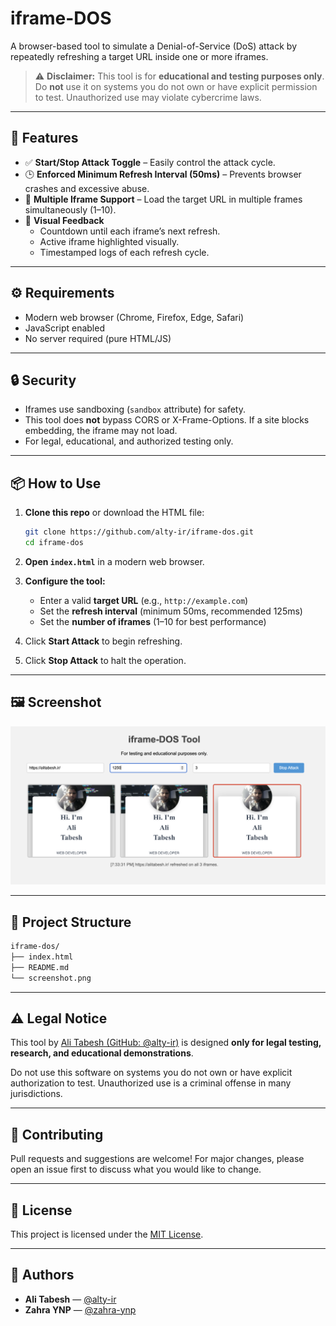 # iframe-DOS

A browser-based tool to simulate a Denial-of-Service (DoS) attack by repeatedly refreshing a target URL inside one or more iframes.

> ⚠️ **Disclaimer:** This tool is for **educational and testing purposes only**. Do **not** use it on systems you do not own or have explicit permission to test. Unauthorized use may violate cybercrime laws.

---

## 🧠 Features

- ✅ **Start/Stop Attack Toggle** – Easily control the attack cycle.
- 🕒 **Enforced Minimum Refresh Interval (50ms)** – Prevents browser crashes and excessive abuse.
- 🧩 **Multiple Iframe Support** – Load the target URL in multiple frames simultaneously (1–10).
- 🔁 **Visual Feedback**
  - Countdown until each iframe’s next refresh.
  - Active iframe highlighted visually.
  - Timestamped logs of each refresh cycle.

---

## ⚙️ Requirements

- Modern web browser (Chrome, Firefox, Edge, Safari)
- JavaScript enabled
- No server required (pure HTML/JS)

---

## 🔒 Security

- Iframes use sandboxing (`sandbox` attribute) for safety.
- This tool does **not** bypass CORS or X-Frame-Options. If a site blocks embedding, the iframe may not load.
- For legal, educational, and authorized testing only.

---

## 📦 How to Use

1. **Clone this repo** or download the HTML file:

   ```bash
   git clone https://github.com/alty-ir/iframe-dos.git
   cd iframe-dos
   ```

2. **Open `index.html`** in a modern web browser.

3. **Configure the tool:**
   - Enter a valid **target URL** (e.g., `http://example.com`)
   - Set the **refresh interval** (minimum 50ms, recommended 125ms)
   - Set the **number of iframes** (1–10 for best performance)

4. Click **Start Attack** to begin refreshing.

5. Click **Stop Attack** to halt the operation.

---

## 🖼️ Screenshot

![Screenshot of iframe-DOS tool](screenshot.png)

---

## 📁 Project Structure

```bash
iframe-dos/
├── index.html
├── README.md
└── screenshot.png
```

---

## ⚠️ Legal Notice

This tool by [Ali Tabesh (GitHub: @alty-ir)](https://github.com/alty-ir) is designed **only for legal testing, research, and educational demonstrations**.

Do not use this software on systems you do not own or have explicit authorization to test. Unauthorized use is a criminal offense in many jurisdictions.

---

## 🤝 Contributing

Pull requests and suggestions are welcome! For major changes, please open an issue first to discuss what you would like to change.

---

## 📄 License

This project is licensed under the [MIT License](LICENSE).

---

## 👥 Authors

- **Ali Tabesh** — [@alty-ir](https://github.com/alty-ir)
- **Zahra YNP** — [@zahra-ynp](https://github.com/zahra-ynp)